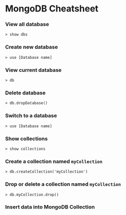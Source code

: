 # MongoDB Cheatsheet
### View all database
```
> show dbs
```

### Create new database
```
> use [Database name]
```

### View current database
```
> db
```

### Delete database
```
> db.dropDatabase()
```

### Switch to a database
```
> use [Database name]
```

### Show collections
```
> show collections
```
### Create a collection named `myCollection`
```
> db.createCollection('myCollection')
```
### Drop or delete a collection named `myCollection`
```
> db.myCollection.drop()
```
### Insert data into MongoDB Collection

